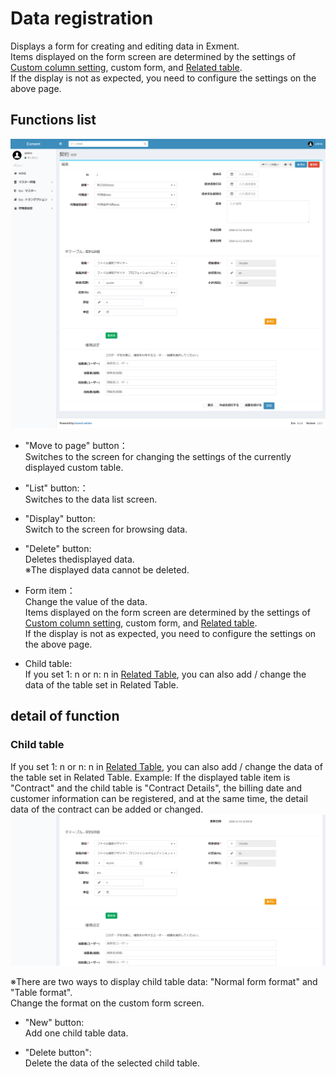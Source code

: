 # Data registration
Displays a form for creating and editing data in Exment.  
Items displayed on the form screen are determined by the settings of [Custom column setting](/column.md), custom form, and [Related table](/relation.md).  
If the display is not as expected, you need to configure the settings on the above page. 

## Functions list
![Data screen](img/data/data_form1.png)  

- "Move to page" button：  
Switches to the screen for changing the settings of the currently displayed custom table.  

- "List" button:：  
Switches to the data list screen.  

- "Display" button:  
Switch to the screen for browsing data.  

- "Delete" button:   
Deletes thedisplayed data.   
※The displayed data cannot be deleted.

- Form item：  
Change the value of the data.  
Items displayed on the form screen are determined by the settings of [Custom column setting](/column.md), custom form, and [Related table](/relation.md).  
If the display is not as expected, you need to configure the settings on the above page.  

- Child table:  
If you set 1: n or n: n in [Related Table](/relation.md), you can also add / change the data of the table set in Related Table.  


## detail of function

### Child table
If you set 1: n or n: n in [Related Table](/relation.md), you can also add / change the data of the table set in Related Table.
Example: If the displayed table item is "Contract" and the child table is "Contract Details", the billing date and customer information can be registered, and at the same time, the detail data of the contract can be added or changed.
![Child table screen](img/data/data_form2.png)  
  
※There are two ways to display child table data: "Normal form format" and "Table format".  
Change the format on the custom form screen.  
  
- "New" button:    
Add one child table data.    
  
- "Delete button":  
Delete the data of the selected child table.  